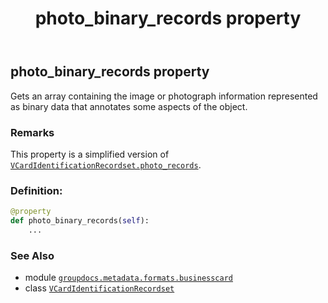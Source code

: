 ﻿---
title: photo_binary_records property
second_title: GroupDocs.Metadata for Python via .NET API References
description: 
type: docs
url: /python-net/groupdocs.metadata.formats.businesscard/vcardidentificationrecordset/photo_binary_records/
is_root: false
weight: 300
---

## photo_binary_records property


Gets an array containing the image or photograph information represented as binary data that annotates some aspects of the object.

### Remarks 


This property is a simplified version of [`VCardIdentificationRecordset.photo_records`](/metadata/python-net/groupdocs.metadata.formats.businesscard/vcardidentificationrecordset#photo_records).
### Definition:
```python
@property
def photo_binary_records(self):
    ...
```

### See Also
* module [`groupdocs.metadata.formats.businesscard`](../../)
* class [`VCardIdentificationRecordset`](/metadata/python-net/groupdocs.metadata.formats.businesscard/vcardidentificationrecordset)
